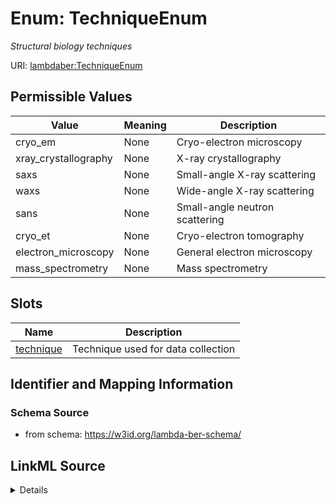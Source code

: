# Enum: TechniqueEnum 




_Structural biology techniques_



URI: [lambdaber:TechniqueEnum](https://w3id.org/lambda-ber-schema/TechniqueEnum)

## Permissible Values

| Value | Meaning | Description |
| --- | --- | --- |
| cryo_em | None | Cryo-electron microscopy |
| xray_crystallography | None | X-ray crystallography |
| saxs | None | Small-angle X-ray scattering |
| waxs | None | Wide-angle X-ray scattering |
| sans | None | Small-angle neutron scattering |
| cryo_et | None | Cryo-electron tomography |
| electron_microscopy | None | General electron microscopy |
| mass_spectrometry | None | Mass spectrometry |




## Slots

| Name | Description |
| ---  | --- |
| [technique](technique.md) | Technique used for data collection |





## Identifier and Mapping Information






### Schema Source


* from schema: https://w3id.org/lambda-ber-schema/






## LinkML Source

<details>
```yaml
name: TechniqueEnum
description: Structural biology techniques
from_schema: https://w3id.org/lambda-ber-schema/
rank: 1000
permissible_values:
  cryo_em:
    text: cryo_em
    description: Cryo-electron microscopy
  xray_crystallography:
    text: xray_crystallography
    description: X-ray crystallography
  saxs:
    text: saxs
    description: Small-angle X-ray scattering
  waxs:
    text: waxs
    description: Wide-angle X-ray scattering
  sans:
    text: sans
    description: Small-angle neutron scattering
  cryo_et:
    text: cryo_et
    description: Cryo-electron tomography
  electron_microscopy:
    text: electron_microscopy
    description: General electron microscopy
  mass_spectrometry:
    text: mass_spectrometry
    description: Mass spectrometry

```
</details>